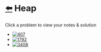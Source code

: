 # [⬅️](../README.md) Heap 

Click a problem to view your notes & solution

- [![407](https://img.shields.io/badge/407-Trapping_Rain_Water_II-red)](/problems/407.md)
- [![1792](https://img.shields.io/badge/1792-Maximum_Average_Pass_Ratio-yellow)](/problems/1792.md)
- [![3408](https://img.shields.io/badge/3408-Design_Task_Manager-yellow)](/problems/3408.md)
